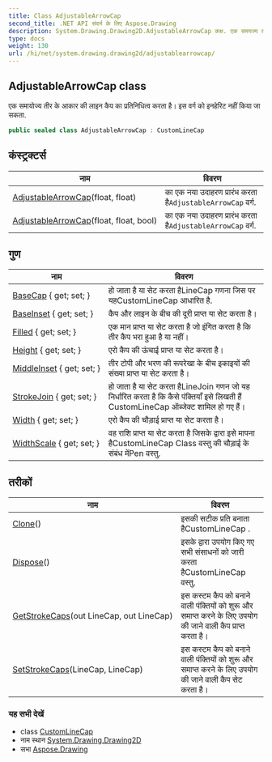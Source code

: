 ```yaml
---
title: Class AdjustableArrowCap
second_title: .NET API संदर्भ के लिए Aspose.Drawing
description: System.Drawing.Drawing2D.AdjustableArrowCap कक्ष. एक समयज्य तर के आकर क लइन कैप क प्रतनधत्व करत है इस वर्ग क इनहेरट नहं कय ज सकत.
type: docs
weight: 130
url: /hi/net/system.drawing.drawing2d/adjustablearrowcap/
---
```

## AdjustableArrowCap class

एक समायोज्य तीर के आकार की लाइन कैप का प्रतिनिधित्व करता है। इस वर्ग को इनहेरिट नहीं किया जा सकता.

```csharp
public sealed class AdjustableArrowCap : CustomLineCap
```

## कंस्ट्रक्टर्स

| नाम | विवरण |
| --- | --- |
| [AdjustableArrowCap](adjustablearrowcap/#constructor)(float, float) | का एक नया उदाहरण प्रारंभ करता है`AdjustableArrowCap` वर्ग. |
| [AdjustableArrowCap](adjustablearrowcap/#constructor_1)(float, float, bool) | का एक नया उदाहरण प्रारंभ करता है`AdjustableArrowCap` वर्ग. |

## गुण

| नाम | विवरण |
| --- | --- |
| [BaseCap](../../system.drawing.drawing2d/customlinecap/basecap/) { get; set; } | हो जाता है या सेट करता हैLineCap गणना जिस पर यहCustomLineCap आधारित है. |
| [BaseInset](../../system.drawing.drawing2d/customlinecap/baseinset/) { get; set; } | कैप और लाइन के बीच की दूरी प्राप्त या सेट करता है। |
| [Filled](../../system.drawing.drawing2d/adjustablearrowcap/filled/) { get; set; } | एक मान प्राप्त या सेट करता है जो इंगित करता है कि तीर कैप भरा हुआ है या नहीं। |
| [Height](../../system.drawing.drawing2d/adjustablearrowcap/height/) { get; set; } | एरो कैप की ऊंचाई प्राप्त या सेट करता है। |
| [MiddleInset](../../system.drawing.drawing2d/adjustablearrowcap/middleinset/) { get; set; } | तीर टोपी और भरण की रूपरेखा के बीच इकाइयों की संख्या प्राप्त या सेट करता है। |
| [StrokeJoin](../../system.drawing.drawing2d/customlinecap/strokejoin/) { get; set; } | हो जाता है या सेट करता हैLineJoin गणन जो यह निर्धारित करता है कि कैसे पंक्तियाँ इसे लिखती हैं CustomLineCap ऑब्जेक्ट शामिल हो गए हैं। |
| [Width](../../system.drawing.drawing2d/adjustablearrowcap/width/) { get; set; } | एरो कैप की चौड़ाई प्राप्त या सेट करता है। |
| [WidthScale](../../system.drawing.drawing2d/customlinecap/widthscale/) { get; set; } | वह राशि प्राप्त या सेट करता है जिसके द्वारा इसे मापना हैCustomLineCap Class वस्तु की चौड़ाई के संबंध मेंPen वस्तु. |

## तरीकों

| नाम | विवरण |
| --- | --- |
| [Clone](../../system.drawing.drawing2d/customlinecap/clone/)() | इसकी सटीक प्रति बनाता हैCustomLineCap . |
| [Dispose](../../system.drawing.drawing2d/customlinecap/dispose/)() | इसके द्वारा उपयोग किए गए सभी संसाधनों को जारी करता हैCustomLineCap वस्तु. |
| [GetStrokeCaps](../../system.drawing.drawing2d/customlinecap/getstrokecaps/)(out LineCap, out LineCap) | इस कस्टम कैप को बनाने वाली पंक्तियों को शुरू और समाप्त करने के लिए उपयोग की जाने वाली कैप प्राप्त करता है। |
| [SetStrokeCaps](../../system.drawing.drawing2d/customlinecap/setstrokecaps/)(LineCap, LineCap) | इस कस्टम कैप को बनाने वाली पंक्तियों को शुरू और समाप्त करने के लिए उपयोग की जाने वाली कैप सेट करता है। |

### यह सभी देखें

* class [CustomLineCap](../customlinecap/)
* नाम स्थान [System.Drawing.Drawing2D](../../system.drawing.drawing2d/)
* सभा [Aspose.Drawing](../../)


